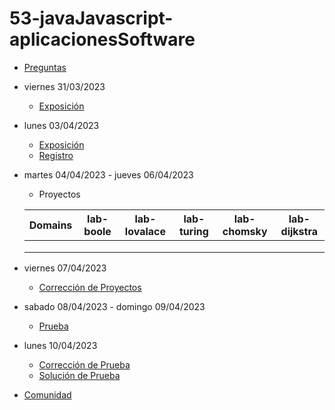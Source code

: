 # 53-javaJavascript-aplicacionesSoftware

- [Preguntas](https://escuela.it/master-programacion-diseno-software)
- viernes 31/03/2023
  - [Exposición](https://escuela.it/master-programacion-diseno-software)
- lunes 03/04/2023
  - [Exposición](https://escuela.it/master-programacion-diseno-software)
  - [Registro](https://forms.gle/pA2QvsW32P4KtTD77)
- martes 04/04/2023 - jueves 06/04/2023
  - Proyectos
  
  |Domains|lab-boole|lab-lovalace|lab-turing|lab-chomsky|lab-dijkstra|
  |-------|---------|------------|----------|-----------|--------------|
  |       |         |            |          |           |              |
  |       |         |            |          |           |              |
  |       |         |            |          |           |              |
- viernes 07/04/2023
  - [Corrección de Proyectos](https://escuela.it/master-programacion-diseno-software)
- sabado 08/04/2023 - domingo 09/04/2023
  - [Prueba](https://forms.gle/hB9UJoN2PYiexctH8)
- lunes 10/04/2023
  - [Corrección de Prueba](https://escuela.it/master-programacion-diseno-software)
  - [Solución de Prueba](https://docs.google.com/spreadsheets/d/1Uwtqa5VdD5wK2X7eLgkS6_th16aPnsW8pa5Ft2TyLPo/edit#gid=0)
- [Comunidad](https://app.slack.com/client/T02S3KYD464/C02U98AK74Z)

